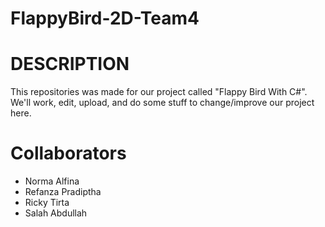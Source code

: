 ﻿# FlappyBird-2D-Team4
# DESCRIPTION
This repositories was made for our project called "Flappy Bird With C#". We'll work, edit, upload, and do some stuff to change/improve our project here.

# Collaborators
- Norma Alfina
- Refanza Pradiptha
- Ricky Tirta
- Salah Abdullah

